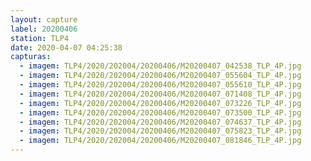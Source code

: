 ```yaml
---
layout: capture
label: 20200406
station: TLP4
date: 2020-04-07 04:25:38
capturas:
  - imagem: TLP4/2020/202004/20200406/M20200407_042538_TLP_4P.jpg
  - imagem: TLP4/2020/202004/20200406/M20200407_055604_TLP_4P.jpg
  - imagem: TLP4/2020/202004/20200406/M20200407_055610_TLP_4P.jpg
  - imagem: TLP4/2020/202004/20200406/M20200407_071408_TLP_4P.jpg
  - imagem: TLP4/2020/202004/20200406/M20200407_073226_TLP_4P.jpg
  - imagem: TLP4/2020/202004/20200406/M20200407_073500_TLP_4P.jpg
  - imagem: TLP4/2020/202004/20200406/M20200407_074637_TLP_4P.jpg
  - imagem: TLP4/2020/202004/20200406/M20200407_075823_TLP_4P.jpg
  - imagem: TLP4/2020/202004/20200406/M20200407_081846_TLP_4P.jpg
---
```

